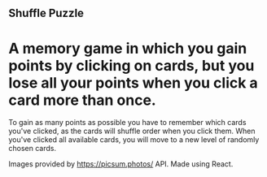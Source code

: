 ## Shuffle Puzzle

# A memory game in which you gain points by clicking on cards, but you lose all your points when you click a card more than once.

To gain as many points as possible you have to remember which cards you've clicked, as the cards will shuffle order when you click them. When you've clicked all available cards, you will move to a new level of randomly chosen cards.

Images provided by https://picsum.photos/ API. Made using React.
